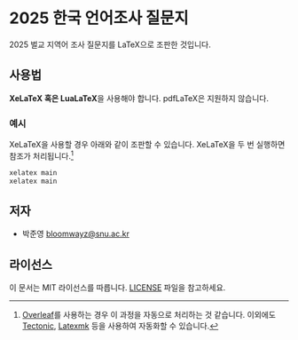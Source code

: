 # 2025 한국 언어조사 질문지

2025 벌교 지역어 조사 질문지를 LaTeX으로 조판한 것입니다.

## 사용법

**XeLaTeX 혹은 LuaLaTeX**을 사용해야 합니다.
pdfLaTeX은 지원하지 않습니다.

### 예시

XeLaTeX을 사용할 경우 아래와 같이 조판할 수 있습니다.
XeLaTeX을 두 번 실행하면 참조가 처리됩니다.[^1]

[^1]: [Overleaf](https://www.overleaf.com/)를 사용하는 경우 이 과정을 자동으로 처리하는 것 같습니다. 이외에도 [Tectonic](https://tectonic-typesetting.github.io/), [Latexmk](https://mg.readthedocs.io/latexmk.html) 등을 사용하여 자동화할 수 있습니다.

```sh
xelatex main
xelatex main
```

## 저자

- 박준영 [bloomwayz@snu.ac.kr](bloomwayz@snu.ac.kr)

## 라이선스

이 문서는 MIT 라이선스를 따릅니다.
[LICENSE](LICENSE) 파일을 참고하세요.
